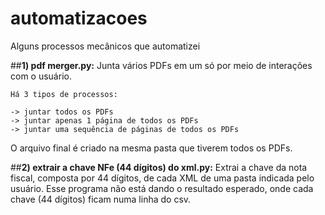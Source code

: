 # automatizacoes
Alguns processos mecânicos que automatizei

##**1) pdf merger.py:**
  Junta vários PDFs em um só por meio de interações com o usuário.

    Há 3 tipos de processos:

    -> juntar todos os PDFs
    -> juntar apenas 1 página de todos os PDFs
    -> juntar uma sequência de páginas de todos os PDFs

  O arquivo final é criado na mesma pasta que tiverem todos os PDFs.


##**2) extrair a chave NFe (44 dígitos) do xml.py:**
  Extrai a chave da nota fiscal, composta por 44 dígitos, de cada XML de uma pasta indicada pelo usuário.
  Esse programa não está dando o resultado esperado, onde cada chave (44 dígitos) ficam numa linha do csv.
